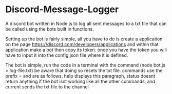 # Discord-Message-Logger
A discord bot written in Node.js to log all sent messages to a txt file that can be called using the bots built in functions. 

Setting up the bot is fairly simple, all you have to do is create a application on the page https://discord.com/developers/applications and within that application make a bot then copy its token. once you have the token you will have to input it into the config.json file where it is defined.

The bot is simple, run the code in a terminal with the command (node bot.js > log-file.txt) be aware that doing so resets the txt file.
commands use the prefix = and are as follows, help displays this paragraph, status doesnt return anything if the bot isnt working like all the other commands, and current sends the txt file to the channel
